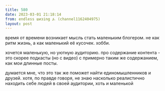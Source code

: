 ```yaml
---
title: 580
date: 2023-03-01 21:18:14
from: endless шизing ⍼ (channel1162404975)
layout: post
---
```


время от времени возникает мысль стать маленьким блогером. не как ритм жизнь, а как маленький её кусочек. хобби.

хочется маленькую, но уютную аудиторию. про содержание контента - это скорее подкасты (но с видео) с примерно таким же содержанием, как мои длинные посты.

думается мне, что это так же поможет найти единомышленников и друзей. хотя, по правде говоря, не знаю насколько реалистично находить себе людей в своей аудитории, хоть и маленькой

